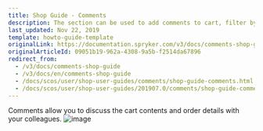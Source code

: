 ```yaml
---
title: Shop Guide - Comments
description: The section can be used to add comments to cart, filter by tags, or discuss order details with colleagues.
last_updated: Nov 22, 2019
template: howto-guide-template
originalLink: https://documentation.spryker.com/v3/docs/comments-shop-guide
originalArticleId: 09051b19-962a-4308-9a5b-f2514da67896
redirect_from:
  - /v3/docs/comments-shop-guide
  - /v3/docs/en/comments-shop-guide
  - /docs/scos/user/shop-user-guides/comments/shop-guide-comments.html
  - /docs/scos/user/shop-user-guides/201907.0/comments/shop-guide-comments.html
---
```


Comments allow you to discuss the cart contents and order details with your colleagues.
![image](https://spryker.s3.eu-central-1.amazonaws.com/docs/User+Guides/Shop+User+Guides/Comments/comments-gif.gif)
